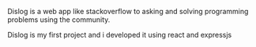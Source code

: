 Dislog is a web app like stackoverflow to asking and solving programming problems using the community.

Dislog is my first project and i developed it using react and expressjs
